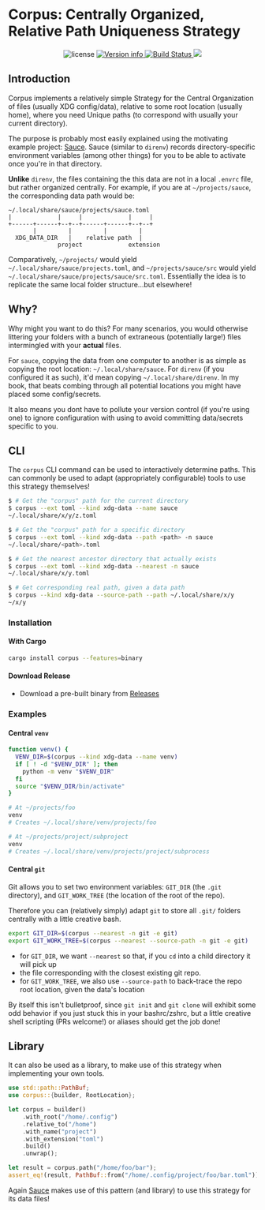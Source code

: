 # Corpus: Centrally Organized, Relative Path Uniqueness Strategy

<p align="center">
<img src="https://img.shields.io/crates/l/corpus.svg" alt="license">
<a href="https://crates.io/crates/corpus">
<img src="https://img.shields.io/crates/v/corpus.svg?colorB=319e8c" alt="Version info">
</a>
<a href="https://github.com/DanCardin/corpus/actions?query=workflow%3ATest">
<img src="https://github.com/DanCardin/corpus/workflows/Test/badge.svg" alt="Build Status">
</a> <a href="https://codecov.io/gh/DanCardin/corpus">
<img src="https://codecov.io/gh/DanCardin/corpus/branch/main/graph/badge.svg?token=U7NQIWXWKW"/>
</a><br>
</p>

## Introduction

Corpus implements a relatively simple Strategy for the Central Organization of files (usually XDG
config/data), relative to some root location (usually home), where you need Unique paths (to
correspond with usually your current directory).

The purpose is probably most easily explained using the motivating example project:
[Sauce](https://github.com/DanCardin/sauce). Sauce (similar to `direnv`) records directory-specific
environment variables (among other things) for you to be able to activate once you're in that
directory.

**Unlike** `direnv`, the files containing the this data are not in a local `.envrc` file, but rather
organized centrally. For example, if you are at `~/projects/sauce`, the corresponding data path
would be:

``` text
~/.local/share/sauce/projects/sauce.toml
|             |     |             |     |
+------+------+--+--+------+------+--+--+
       |         |         |         |
  XDG_DATA_DIR   |    relative path  |
              project             extension
```

Comparatively, `~/projects/` would yield `~/.local/share/sauce/projects.toml`, and
`~/projects/sauce/src` would yield `~/.local/share/sauce/projects/sauce/src.toml`. Essentially the
idea is to replicate the same local folder structure...but elsewhere!

## Why?

Why might you want to do this? For many scenarios, you would otherwise littering your folders with a
bunch of extraneous (potentially large!) files intermingled with your **actual** files.

For `sauce`, copying the data from one computer to another is as simple as copying the root
location: `~/.local/share/sauce`. For `direnv` (if you configured it as such), it'd mean copying
`~/.local/share/direnv`. In my book, that beats combing through all potential locations you might
have placed some config/secrets.

It also means you dont have to pollute your version control (if you're using one) to ignore
configuration with using to avoid committing data/secrets specific to you.

## CLI

The `corpus` CLI command can be used to interactively determine paths. This can commonly be used to
adapt (appropriately configurable) tools to use this strategy themselves!

``` bash
$ # Get the "corpus" path for the current directory
$ corpus --ext toml --kind xdg-data --name sauce
~/.local/share/x/y/z.toml

$ # Get the "corpus" path for a specific directory
$ corpus --ext toml --kind xdg-data --path <path> -n sauce
~/.local/share/<path>.toml

$ # Get the nearest ancestor directory that actually exists
$ corpus --ext toml --kind xdg-data --nearest -n sauce
~/.local/share/x/y.toml

$ # Get corresponding real path, given a data path
$ corpus --kind xdg-data --source-path --path ~/.local/share/x/y
~/x/y
```

### Installation

#### With Cargo

``` bash
cargo install corpus --features=binary
```

#### Download Release

- Download a pre-built binary from [Releases](https://github.com/DanCardin/corpus/releases)

### Examples

#### Central `venv`

``` bash
function venv() {
  VENV_DIR=$(corpus --kind xdg-data --name venv)
  if [ ! -d "$VENV_DIR" ]; then
    python -m venv "$VENV_DIR"
  fi
  source "$VENV_DIR/bin/activate"
}

# At ~/projects/foo
venv
# Creates ~/.local/share/venv/projects/foo

# At ~/projects/project/subproject
venv
# Creates ~/.local/share/venv/projects/project/subprocess
```

#### Central `git`

Git allows you to set two environment variables: `GIT_DIR` (the `.git` directory), and
`GIT_WORK_TREE` (the location of the root of the repo).

Therefore you can (relatively simply) adapt `git` to store all `.git/` folders centrally with a
little creative bash.

``` bash
export GIT_DIR=$(corpus --nearest -n git -e git)
export GIT_WORK_TREE=$(corpus --nearest --source-path -n git -e git)
```

- for `GIT_DIR`, we want `--nearest` so that, if you `cd` into a child directory it will pick up
- the file corresponding with the closest existing git repo.
- for `GIT_WORK_TREE`, we also use `--source-path` to back-trace the repo root location, given the
  data's location

By itself this isn't bulletproof, since `git init` and `git clone` will exhibit some odd behavior if
you just stuck this in your bashrc/zshrc, but a little creative shell scripting (PRs welcome!) or
aliases should get the job done!

## Library

It can also be used as a library, to make use of this strategy when implementing your own tools.

``` rust
use std::path::PathBuf;
use corpus::{builder, RootLocation};

let corpus = builder()
    .with_root("/home/.config")
    .relative_to("/home")
    .with_name("project")
    .with_extension("toml")
    .build()
    .unwrap();

let result = corpus.path("/home/foo/bar");
assert_eq!(result, PathBuf::from("/home/.config/project/foo/bar.toml"));
```

Again [Sauce](https://github.com/DanCardin/sauce) makes use of this pattern (and library) to use
this strategy for its data files!
